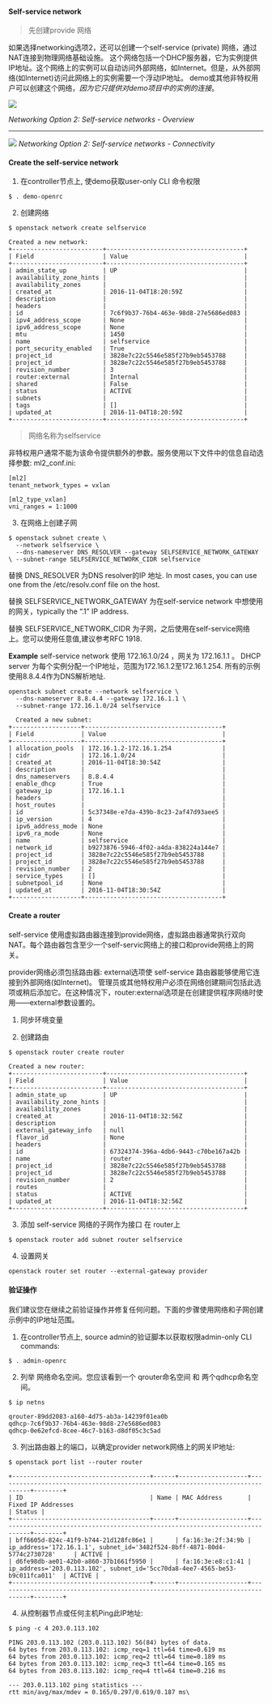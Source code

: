 #### Self-service network

>先创建provide 网络

如果选择networking选项2，还可以创建一个self-service (private) 网络，通过NAT连接到物理网络基础设施。 这个网络包括一个DHCP服务器，它为实例提供IP地址。这个网络上的实例可以自动访问外部网络，如Internet。但是，从外部网络(如Internet)访问此网络上的实例需要一个浮动IP地址。
demo或其他非特权用户可以创建这个网络，*因为它只提供对demo项目中的实例的连接*。

![](assets/markdown-img-paste-20180917155036996.png)

*Networking Option 2: Self-service networks - Overview*

***

![](assets/markdown-img-paste-20180917155119846.png)
*Networking Option 2: Self-service networks - Connectivity*

#### Create the self-service network

1. 在controller节点上, 使demo获取user-only CLI 命令权限
```
$ . demo-openrc
```
2. 创建网络

```
$ openstack network create selfservice

Created a new network:
+-------------------------+--------------------------------------+
| Field                   | Value                                |
+-------------------------+--------------------------------------+
| admin_state_up          | UP                                   |
| availability_zone_hints |                                      |
| availability_zones      |                                      |
| created_at              | 2016-11-04T18:20:59Z                 |
| description             |                                      |
| headers                 |                                      |
| id                      | 7c6f9b37-76b4-463e-98d8-27e5686ed083 |
| ipv4_address_scope      | None                                 |
| ipv6_address_scope      | None                                 |
| mtu                     | 1450                                 |
| name                    | selfservice                          |
| port_security_enabled   | True                                 |
| project_id              | 3828e7c22c5546e585f27b9eb5453788     |
| project_id              | 3828e7c22c5546e585f27b9eb5453788     |
| revision_number         | 3                                    |
| router:external         | Internal                             |
| shared                  | False                                |
| status                  | ACTIVE                               |
| subnets                 |                                      |
| tags                    | []                                   |
| updated_at              | 2016-11-04T18:20:59Z                 |
+-------------------------+--------------------------------------+
```
>网络名称为selfservice

非特权用户通常不能为该命令提供额外的参数。服务使用以下文件中的信息自动选择参数:
ml2_conf.ini:
```
[ml2]
tenant_network_types = vxlan

[ml2_type_vxlan]
vni_ranges = 1:1000
```
3. 在网络上创建子网

```
$ openstack subnet create \
  --network selfservice \
  --dns-nameserver DNS_RESOLVER --gateway SELFSERVICE_NETWORK_GATEWAY \ --subnet-range SELFSERVICE_NETWORK_CIDR selfservice

```
替换 DNS_RESOLVER 为DNS resolver的IP 地址. In most cases, you can use one from the /etc/resolv.conf file on the host.

替换 SELFSERVICE_NETWORK_GATEWAY 为在self-service network 中想使用的网关，typically the “.1” IP address.

替换 SELFSERVICE_NETWORK_CIDR 为子网，之后使用在self-service网络上。您可以使用任意值,建议参考RFC 1918.

**Example**
 self-service network 使用 172.16.1.0/24 ，网关为 172.16.1.1 。 DHCP server 为每个实例分配一个IP地址，范围为172.16.1.2至172.16.1.254. 所有的示例使用8.8.4.4作为DNS解析地址.

```
openstack subnet create --network selfservice \
  --dns-nameserver 8.8.4.4 --gateway 172.16.1.1 \
  --subnet-range 172.16.1.0/24 selfservice

  Created a new subnet:
+-------------------+--------------------------------------+
| Field             | Value                                |
+-------------------+--------------------------------------+
| allocation_pools  | 172.16.1.2-172.16.1.254              |
| cidr              | 172.16.1.0/24                        |
| created_at        | 2016-11-04T18:30:54Z                 |
| description       |                                      |
| dns_nameservers   | 8.8.4.4                              |
| enable_dhcp       | True                                 |
| gateway_ip        | 172.16.1.1                           |
| headers           |                                      |
| host_routes       |                                      |
| id                | 5c37348e-e7da-439b-8c23-2af47d93aee5 |
| ip_version        | 4                                    |
| ipv6_address_mode | None                                 |
| ipv6_ra_mode      | None                                 |
| name              | selfservice                          |
| network_id        | b9273876-5946-4f02-a4da-838224a144e7 |
| project_id        | 3828e7c22c5546e585f27b9eb5453788     |
| project_id        | 3828e7c22c5546e585f27b9eb5453788     |
| revision_number   | 2                                    |
| service_types     | []                                   |
| subnetpool_id     | None                                 |
| updated_at        | 2016-11-04T18:30:54Z                 |
+-------------------+--------------------------------------+
```

#### Create a router

self-service 使用虚拟路由器连接到provide网络，虚拟路由器通常执行双向NAT。每个路由器包含至少一个self-servic网络上的接口和provide网络上的网关。

provider网络必须包括路由器:  external选项使 self-service 路由器能够使用它连接到外部网络(如Internet)。
管理员或其他特权用户必须在网络创建期间包括此选项或稍后添加它。在这种情况下，router:external选项是在创建提供程序网络时使用——external参数设置的。

1. 同步环境变量

2. 创建路由
```
$ openstack router create router

Created a new router:
+-------------------------+--------------------------------------+
| Field                   | Value                                |
+-------------------------+--------------------------------------+
| admin_state_up          | UP                                   |
| availability_zone_hints |                                      |
| availability_zones      |                                      |
| created_at              | 2016-11-04T18:32:56Z                 |
| description             |                                      |
| external_gateway_info   | null                                 |
| flavor_id               | None                                 |
| headers                 |                                      |
| id                      | 67324374-396a-4db6-9443-c70be167a42b |
| name                    | router                               |
| project_id              | 3828e7c22c5546e585f27b9eb5453788     |
| project_id              | 3828e7c22c5546e585f27b9eb5453788     |
| revision_number         | 2                                    |
| routes                  |                                      |
| status                  | ACTIVE                               |
| updated_at              | 2016-11-04T18:32:56Z                 |
+-------------------------+--------------------------------------+
```
3. 添加 self-service 网络的子网作为接口 在 router上

```
$ openstack router add subnet router selfservice

```

4.  设置网关

```
openstack router set router --external-gateway provider

```

#### 验证操作
我们建议您在继续之前验证操作并修复任何问题。下面的步骤使用网络和子网创建示例中的IP地址范围。

1. 在controller节点上, source admin的验证脚本以获取权限admin-only CLI commands:

```
$ . admin-openrc
```

2. 列举 网络命名空间。您应该看到一个 qrouter命名空间 和 两个qdhcp命名空间。

```
$ ip netns

qrouter-89dd2083-a160-4d75-ab3a-14239f01ea0b
qdhcp-7c6f9b37-76b4-463e-98d8-27e5686ed083
qdhcp-0e62efcd-8cee-46c7-b163-d8df05c3c5ad

```

3. 列出路由器上的端口，以确定provider network网络上的网关IP地址:
```
$ openstack port list --router router

+--------------------------------------+------+-------------------+-------------------------------------------------------------------------------+--------+
| ID                                   | Name | MAC Address       | Fixed IP Addresses                                                            | Status |
+--------------------------------------+------+-------------------+-------------------------------------------------------------------------------+--------+
| bff6605d-824c-41f9-b744-21d128fc86e1 |      | fa:16:3e:2f:34:9b | ip_address='172.16.1.1', subnet_id='3482f524-8bff-4871-80d4-5774c2730728'     | ACTIVE |
| d6fe98db-ae01-42b0-a860-37b1661f5950 |      | fa:16:3e:e8:c1:41 | ip_address='203.0.113.102', subnet_id='5cc70da8-4ee7-4565-be53-b9c011fca011'  | ACTIVE |
+--------------------------------------+------+-------------------+-------------------------------------------------------------------------------+--------+
```

4. 从控制器节点或任何主机Ping此IP地址:

```
$ ping -c 4 203.0.113.102

PING 203.0.113.102 (203.0.113.102) 56(84) bytes of data.
64 bytes from 203.0.113.102: icmp_req=1 ttl=64 time=0.619 ms
64 bytes from 203.0.113.102: icmp_req=2 ttl=64 time=0.189 ms
64 bytes from 203.0.113.102: icmp_req=3 ttl=64 time=0.165 ms
64 bytes from 203.0.113.102: icmp_req=4 ttl=64 time=0.216 ms

--- 203.0.113.102 ping statistics ---
rtt min/avg/max/mdev = 0.165/0.297/0.619/0.187 ms\

```
